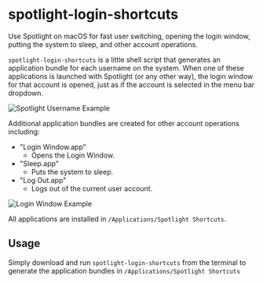# spotlight-login-shortcuts

Use Spotlight on macOS for fast user switching, opening the login window, putting the system to sleep, and other account operations.

`spotlight-login-shortcuts` is a little shell script that generates an application bundle for each username on the system. When one of these applications is launched with Spotlight (or any other way), the login window for that account is opened, just as if the account is selected in the menu bar dropdown.

![Spotlight Username Example](https://raw.githubusercontent.com/alphabetum/spotlight-login-shortcuts/master/images/username.png)

Additional application bundles are created for other account operations
including:

- "Login Window.app"
    - Opens the Login Window.
- "Sleep.app"
    - Puts the system to sleep.
- "Log Out.app"
    - Logs out of the current user account.

![Login Window Example](https://raw.githubusercontent.com/alphabetum/spotlight-login-shortcuts/master/images/login%20window.png)

All applications are installed in `/Applications/Spotlight Shortcuts`.

## Usage

Simply download and run `spotlight-login-shortcuts` from the terminal to generate the application bundles in `/Applications/Spotlight Shortcuts`
